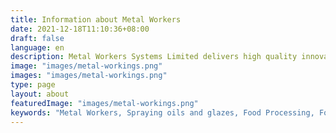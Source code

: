 ```yaml
---
title: Information about Metal Workers 
date: 2021-12-18T11:10:36+08:00
draft: false
language: en
description: Metal Workers Systems Limited delivers high quality innovative solutions into the food processing industry. Working through our Worldwide Network of Agents for clients everywhere.
image: "images/metal-workings.png"
images: "images/metal-workings.png"
type: page
layout: about
featuredImage: "images/metal-workings.png"
keywords: "Metal Workers, Spraying oils and glazes, Food Processing, Food Production, Egg Glazing"
---
```

